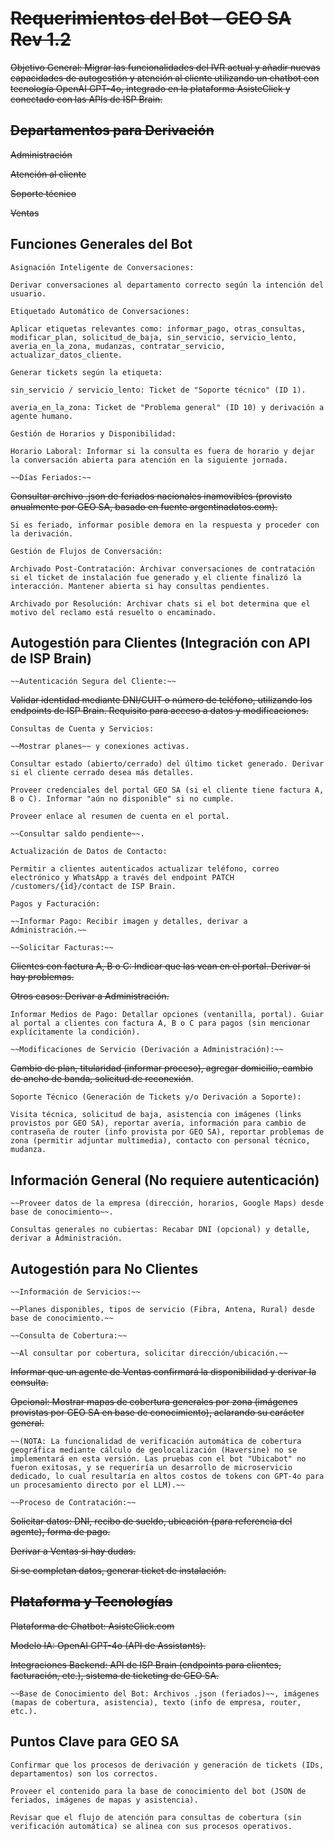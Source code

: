 # ~~Requerimientos del Bot – GEO SA Rev 1.2~~

~~Objetivo General: Migrar las funcionalidades del IVR actual y añadir nuevas capacidades de autogestión y atención al cliente utilizando un chatbot con tecnología OpenAI GPT-4o, integrado en la plataforma AsisteClick y conectado con las APIs de ISP Brain.~~

## ~~Departamentos para Derivación~~

 ~~Administración~~

 ~~Atención al cliente~~

 ~~Soporte técnico~~

 ~~Ventas~~

## Funciones Generales del Bot

    Asignación Inteligente de Conversaciones:

    Derivar conversaciones al departamento correcto según la intención del usuario.

    Etiquetado Automático de Conversaciones:

    Aplicar etiquetas relevantes como: informar_pago, otras_consultas, modificar_plan, solicitud_de_baja, sin_servicio, servicio_lento, averia_en_la_zona, mudanzas, contratar_servicio, actualizar_datos_cliente.

    Generar tickets según la etiqueta:

    sin_servicio / servicio_lento: Ticket de "Soporte técnico" (ID 1).

    averia_en_la_zona: Ticket de "Problema general" (ID 10) y derivación a agente humano.

    Gestión de Horarios y Disponibilidad:

    Horario Laboral: Informar si la consulta es fuera de horario y dejar la conversación abierta para atención en la siguiente jornada.

    ~~Días Feriados:~~

 ~~Consultar archivo .json de feriados nacionales inamovibles (provisto anualmente por GEO SA, basado en fuente argentinadatos.com).~~

    Si es feriado, informar posible demora en la respuesta y proceder con la derivación.

    Gestión de Flujos de Conversación:

    Archivado Post-Contratación: Archivar conversaciones de contratación si el ticket de instalación fue generado y el cliente finalizó la interacción. Mantener abierta si hay consultas pendientes.

    Archivado por Resolución: Archivar chats si el bot determina que el motivo del reclamo está resuelto o encaminado.

## Autogestión para Clientes (Integración con API de ISP Brain)

    ~~Autenticación Segura del Cliente:~~

 ~~Validar identidad mediante DNI/CUIT o número de teléfono, utilizando los endpoints de ISP Brain. Requisito para acceso a datos y modificaciones.~~

    Consultas de Cuenta y Servicios:

    ~~Mostrar planes~~ y conexiones activas.

    Consultar estado (abierto/cerrado) del último ticket generado. Derivar si el cliente cerrado desea más detalles.

    Proveer credenciales del portal GEO SA (si el cliente tiene factura A, B o C). Informar "aún no disponible" si no cumple.

    Proveer enlace al resumen de cuenta en el portal.

    ~~Consultar saldo pendiente~~.

    Actualización de Datos de Contacto:

    Permitir a clientes autenticados actualizar teléfono, correo electrónico y WhatsApp a través del endpoint PATCH /customers/{id}/contact de ISP Brain.

    Pagos y Facturación:

    ~~Informar Pago: Recibir imagen y detalles, derivar a Administración.~~

    ~~Solicitar Facturas:~~

 ~~Clientes con factura A, B o C: Indicar que las vean en el portal. Derivar si hay problemas.~~

 ~~Otros casos: Derivar a Administración.~~

    Informar Medios de Pago: Detallar opciones (ventanilla, portal). Guiar al portal a clientes con factura A, B o C para pagos (sin mencionar explícitamente la condición).

    ~~Modificaciones de Servicio (Derivación a Administración):~~

 ~~Cambio de plan, titularidad (informar proceso), agregar domicilio, cambio de ancho de banda, solicitud de reconexión~~.

    Soporte Técnico (Generación de Tickets y/o Derivación a Soporte):

    Visita técnica, solicitud de baja, asistencia con imágenes (links provistos por GEO SA), reportar avería, información para cambio de contraseña de router (info provista por GEO SA), reportar problemas de zona (permitir adjuntar multimedia), contacto con personal técnico, mudanza.

## Información General (No requiere autenticación)

    ~~Proveer datos de la empresa (dirección, horarios, Google Maps) desde base de conocimiento~~.

    Consultas generales no cubiertas: Recabar DNI (opcional) y detalle, derivar a Administración.

## Autogestión para No Clientes

    ~~Información de Servicios:~~

    ~~Planes disponibles, tipos de servicio (Fibra, Antena, Rural) desde base de conocimiento.~~

    ~~Consulta de Cobertura:~~

    ~~Al consultar por cobertura, solicitar dirección/ubicación.~~

 ~~Informar que un agente de Ventas confirmará la disponibilidad y derivar la consulta.~~

 ~~Opcional: Mostrar mapas de cobertura generales por zona (imágenes provistas por GEO SA en base de conocimiento), aclarando su carácter general.~~

    ~~(NOTA: La funcionalidad de verificación automática de cobertura geográfica mediante cálculo de geolocalización (Haversine) no se implementará en esta versión. Las pruebas con el bot "Ubicabot" no fueron exitosas, y se requeriría un desarrollo de microservicio dedicado, lo cual resultaría en altos costos de tokens con GPT-4o para un procesamiento directo por el LLM).~~

    ~~Proceso de Contratación:~~

 ~~Solicitar datos: DNI, recibo de sueldo, ubicación (para referencia del agente), forma de pago.~~

 ~~Derivar a Ventas si hay dudas.~~

 ~~Si se completan datos, generar ticket de instalación.~~

## ~~Plataforma y Tecnologías~~

 ~~Plataforma de Chatbot: AsisteClick.com~~

 ~~Modelo IA: OpenAI GPT-4o (API de Assistants).~~

 ~~Integraciones Backend: API de ISP Brain (endpoints para clientes, facturación, etc.), sistema de ticketing de GEO SA.~~

    ~~Base de Conocimiento del Bot: Archivos .json (feriados)~~, imágenes (mapas de cobertura, asistencia), texto (info de empresa, router, etc.).

## Puntos Clave para GEO SA

    Confirmar que los procesos de derivación y generación de tickets (IDs, departamentos) son los correctos.

    Proveer el contenido para la base de conocimiento del bot (JSON de feriados, imágenes de mapas y asistencia).

    Revisar que el flujo de atención para consultas de cobertura (sin verificación automática) se alinea con sus procesos operativos.
